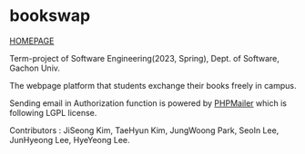# bookswap
[HOMEPAGE](http://211.243.231.147:808/)

Term-project of Software Engineering(2023, Spring), Dept. of Software, Gachon Univ.

The webpage platform that students exchange their books freely in campus.

Sending email in Authorization function is powered by [PHPMailer](https://github.com/PHPMailer/PHPMailer) which is following LGPL license.

Contributors : JiSeong Kim, TaeHyun Kim, JungWoong Park, SeoIn Lee, JunHyeong Lee, HyeYeong Lee.
